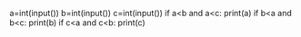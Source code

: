 a=int(input())
b=int(input())
c=int(input())
if a<b and a<c: 
print(a)
if b<a and b<c:
print(b)
if c<a and c<b:
print(c)
